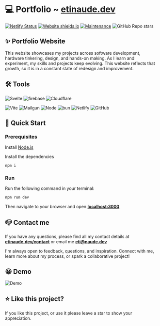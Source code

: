 # 💻 Portfolio ~ [etinaude.dev](https://etinaude.dev)

[![Netlify Status](https://api.netlify.com/api/v1/badges/9e07637f-e9c5-4e9c-bcbe-73895e1b68d2/deploy-status)](https://app.netlify.com/sites/laughing-goldstine-bce290/deploys)
[![Website shields.io](https://img.shields.io/website-up-down-green-red/http/shields.io.svg?style=flat-square)](http://shields.io/)
[![Maintenance](https://img.shields.io/badge/Maintained%3F-yes-green.svg?style=flat-square&color=blue)](https://GitHub.com/Naereen/StrapDown.js/graphs/commit-activity)
![GitHub Repo stars](https://img.shields.io/github/stars/etinaude/Portfolio?color=blue&style=flat-square)

## ✨ Portfolio Website

This website showcases my projects across software development, hardware tinkering, design, and hands-on making. As I learn and experiment, my skills and projects keep evolving. This website reflects that growth, so it is in a constant state of redesign and improvement.

## 🛠️ Tools

![Svelte](https://img.shields.io/badge/svelte-%2523f1413d?style=for-the-badge&logo=svelte&logoColor=white&labelColor=%23db5400&color=%23db5400)
![firebase](https://img.shields.io/badge/firebase-%2523f1413d?style=for-the-badge&logo=firebase&logoColor=white&labelColor=%23fc9e05&color=%23fc9e05)
![Cloudflare](https://img.shields.io/badge/cloudflare-%2523f1413d?style=for-the-badge&logo=cloudflare&logoColor=white&labelColor=%23F38020&color=%23F38020)

![Vite](https://img.shields.io/badge/vite-%23646CFF.svg?style=for-the-badge&logo=vite&logoColor=white)
![Mailgun](https://img.shields.io/badge/mailgun-%2523f1413d?style=for-the-badge&logo=mailgun&logoColor=white&labelColor=%23F06B66&color=%23F06B66)
![Node](https://img.shields.io/badge/node.js-%2523f1413d?style=for-the-badge&logo=nodedotjs&logoColor=white&labelColor=%23339933&color=%23339933)
![bun](https://img.shields.io/badge/bun-%2523f1413d?style=for-the-badge&logo=bun&logoColor=white&labelColor=%23000&color=%23000)
![Netlify](https://img.shields.io/badge/netlify-%23000000.svg?style=for-the-badge&logo=netlify&logoColor=#00C7B7)
![GitHub](https://img.shields.io/badge/github-%2523f1413d?style=for-the-badge&logo=github&logoColor=white&labelColor=%23181717&color=%23181717)

## 🚀 Quick Start

### Prerequisites

Install [Node.js](https://nodejs.org/en/)

Install the dependencies

```zsh
npm i
```

### Run

Run the following command in your terminal:

```zsh
npm run dev
```

Then navigate to your browser and open **[localhost:3000](https://localhost:3000)**

## 📪 Contact me

If you have any questions, please find all my contact details at **[etinaude.dev/contact](https://etinaude.dev/contact)** or email me **[eti@naude.dev](mailto:eti@naude.dev)**

I'm always open to feedback, questions, and inspiration. Connect with me, learn more about my process, or spark a collaborative project!

## 😀 Demo

![Demo](./static/demo.webp)

## ⭐️ Like this project?

If you like this project, or use it please leave a star to show your appreciation.
